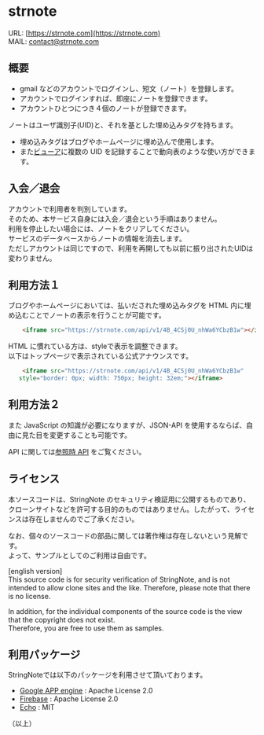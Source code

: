 
# strnote

URL: [https://strnote.com](https://strnote.com)  
MAIL: [contact@strnote.com](mailto:contact@strnote.com)  

## 概要

* gmail などのアカウントでログインし、短文（ノート）を登録します。
* アカウントでログインすれば、即座にノートを登録できます。
* アカウントひとつにつき４個のノートが登録できます。

ノートはユーザ識別子(UID)と、それを基とした埋め込みタグを持ちます。

* 埋め込みタグはブログやホームページに埋め込んで使用します。
* また[ビューア](http://strnote.com/static/view3.html)に複数の UID を記録することで動向表のような使い方ができます。

## 入会／退会

アカウントで利用者を判別しています。  
そのため、本サービス自身には入会／退会という手順はありません。  
利用を停止したい場合には、ノートをクリアしてください。  
サービスのデータベースからノートの情報を消去します。  
ただしアカウントは同じですので、利用を再開しても以前に振り出されたUIDは変わりません。  

## 利用方法１

ブログやホームページにおいては、払いだされた埋め込みタグを HTML 内に埋め込むことでノートの表示を行うことが可能です。  

``` HTML
    <iframe src="https://strnote.com/api/v1/4B_4CSj0U_nhWa6YCbzB1w"></iframe>
```

HTML に慣れている方は、styleで表示を調整できます。  
以下はトップページで表示されている公式アナウンスです。  

``` HTML
    <iframe src="https://strnote.com/api/v1/4B_4CSj0U_nhWa6YCbzB1w"
   style="border: 0px; width: 750px; height: 32em;"></iframe>
```

## 利用方法２

また JavaScript の知識が必要になりますが、JSON-API を使用するならば、自由に見た目を変更することも可能です。  

API に関しては[参照時 API](API.md) をご覧ください。

## ライセンス

本ソースコードは、StringNote のセキュリティ検証用に公開するものであり、クローンサイトなどを許可する目的のものではありません。したがって、ライセンスは存在しませんのでご了承ください。  

なお、個々のソースコードの部品に関しては著作権は存在しないという見解です。  
よって、サンプルとしてのご利用は自由です。  

[english version]  
This source code is for security verification of StringNote, and is not intended to allow clone sites and the like. Therefore, please note that there is no license.  

In addition, for the individual components of the source code is the view that the copyright does not exist.  
Therefore, you are free to use them as samples.  

## 利用パッケージ

StringNoteでは以下のパッケージを利用させて頂いております。  

* [Google APP engine](https://github.com/golang/appengine) : Apache License 2.0  
* [Firebase](https://github.com/firebase/firebase-admin-go) : Apache License 2.0  
* [Echo](https://github.com/labstack/echo) : MIT  

（以上）
